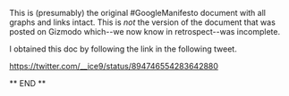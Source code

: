 This is (presumably) the original #GoogleManifesto document with all
graphs and links intact. This is _not_ the version of the document that
was posted on Gizmodo which--we now know in retrospect--was incomplete.

I obtained this doc by following the link in the following tweet.

<https://twitter.com/__ice9/status/894746554283642880>


** END **

